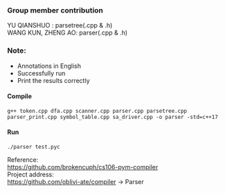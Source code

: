 ### Group member contribution
YU QIANSHUO : parsetree(.cpp & .h) <br>
WANG KUN, ZHENG AO: parser(.cpp & .h) <br>


### Note:
- Annotations in English
- Successfully run
- Print the results correctly


#### Compile
`g++ token.cpp dfa.cpp scanner.cpp parser.cpp parsetree.cpp parser_print.cpp symbol_table.cpp sa_driver.cpp -o parser -std=c++17`

#### Run
`./parser test.pyc`


Reference: <br>
https://github.com/brokencuph/cs106-pym-compiler <br>
Project address: <br>
https://github.com/oblivi-ate/compiler -> Parser
